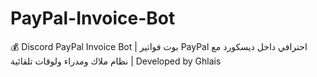 # PayPal-Invoice-Bot
💰 Discord PayPal Invoice Bot | بوت فواتير PayPal احترافي داخل ديسكورد مع نظام ملاك ومدراء ولوقات تلقائية | Developed by Ghlais
